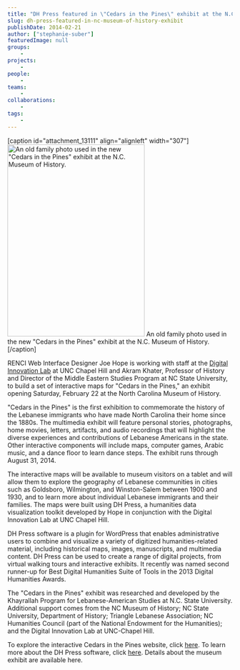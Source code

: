 ```yaml
---
title: "DH Press featured in \"Cedars in the Pines\" exhibit at the N.C. Museum of History"
slug: dh-press-featured-in-nc-museum-of-history-exhibit
publishDate: 2014-02-21
author: ["stephanie-suber"]
featuredImage: null
groups:
    - 
projects:
    - 
people:
    - 
teams: 
    - 
collaborations:
    - 
tags:
    - 
---
```

[caption id="attachment_13111" align="alignleft" width="307"]<a href="https://www.renci.org/wp-content/uploads/2014/02/Zaytoun_Family_PaternalGparents1914.jpg"><img class=" wp-image-13111  " src="https://www.renci.org/wp-content/uploads/2014/02/Zaytoun_Family_PaternalGparents1914-731x1024.jpg" alt="An old family photo used in the new &quot;Cedars in the Pines&quot; exhibit at the N.C. Museum of History." width="307" height="430" /></a> An old family photo used in the new "Cedars in the Pines" exhibit at the N.C. Museum of History.[/caption]

RENCI Web Interface Designer Joe Hope is working with staff at the <a href="https://digitalinnovation.unc.edu" target="_blank">Digital Innovation Lab</a> at UNC Chapel Hill and Akram Khater, Professor of History and Director of the Middle Eastern Studies Program at NC State University, to build a set of interactive maps for "Cedars in the Pines," an exhibit opening Saturday, February 22 at the North Carolina Museum of History.

"Cedars in the Pines" is the first exhibition<i> </i>to commemorate the history of the Lebanese immigrants who have made North Carolina their home since the 1880s. The multimedia exhibit will feature personal stories, photographs, home movies, letters, artifacts, and audio recordings that will highlight the diverse experiences and contributions of Lebanese Americans in the state. Other interactive components will include maps, computer games, Arabic music, and a dance floor to learn dance steps. The exhibit runs through August 31, 2014. 

The interactive maps will be available to museum visitors on a tablet and will allow them to explore the geography of Lebanese communities in cities such as Goldsboro, Wilmington, and Winston-Salem between 1900 and 1930, and to learn more about individual Lebanese immigrants and their families. The maps were built using DH Press, a humanities data visualization toolkit developed by Hope in conjunction with the Digital Innovation Lab at UNC Chapel Hill.

DH Press software is a plugin for WordPress that enables administrative users to combine and visualize a variety of digitized humanities-related material, including historical maps, images, manuscripts, and multimedia content. DH Press can be used to create a range of digital projects, from virtual walking tours and interactive exhibits. It recently was named second runner-up for Best Digital Humanities Suite of Tools in the 2013 Digital Humanities Awards.

The "Cedars in the Pines" exhibit was researched and developed by the Khayrallah Program for Lebanese-American Studies at N.C. State University. Additional support comes from the NC Museum of History; NC State University, Department of History; Triangle Lebanese Association; NC Humanities Council (part of the National Endowment for the Humanities); and the Digital Innovation Lab at UNC-Chapel Hill.

To explore the interactive Cedars in the Pines website, click <a href="http://digital.nclebanese.org" target="_blank">here</a>. To learn more about the DH Press software, click <a href="http://dhpress.org" target="_blank">here</a>. Details about the museum exhibit are available here.

